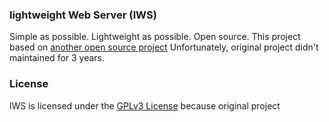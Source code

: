 ### lightweight Web Server (lWS) 

Simple as possible. Lightweight as possible. Open source. 
This project based on [another open source project](https://github.com/bodeme/androidwebserver)
Unfortunately, original project didn't maintained for 3 years.

### License
lWS is licensed under the [GPLv3 License](COPYING) because original project


